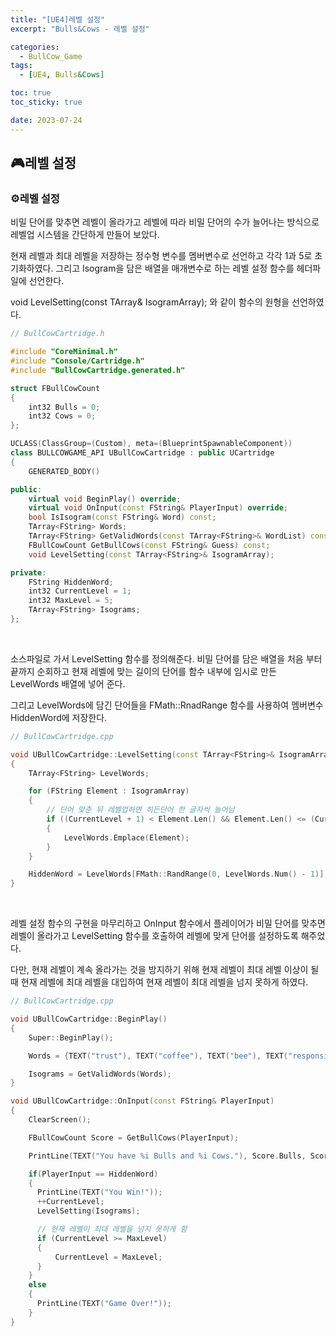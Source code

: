 ```yaml
---
title: "[UE4]레벨 설정"
excerpt: "Bulls&Cows - 레벨 설정"

categories:
  - BullCow_Game
tags:
  - [UE4, Bulls&Cows]

toc: true
toc_sticky: true

date: 2023-07-24
---
```


## 🎮레벨 설정
### ⚙️레벨 설정
비밀 단어를 맞추면 레벨이 올라가고 레벨에 따라 비밀 단어의 수가 늘어나는 방식으로 레벨업 시스템을 간단하게 만들어 보았다.

현재 레벨과 최대 레벨을 저장하는 정수형 변수를 멤버변수로 선언하고 각각 1과 5로 초기화하였다. 그리고 Isogram을 담은 배열을 매개변수로 하는 레벨 설정 함수를 헤더파일에 선언한다.

void LevelSetting(const TArray<FString>& IsogramArray); 와 같이 함수의 원형을 선언하였다.

```cpp
// BullCowCartridge.h

#include "CoreMinimal.h"
#include "Console/Cartridge.h"
#include "BullCowCartridge.generated.h"

struct FBullCowCount
{
	int32 Bulls = 0;
	int32 Cows = 0;
};

UCLASS(ClassGroup=(Custom), meta=(BlueprintSpawnableComponent))
class BULLCOWGAME_API UBullCowCartridge : public UCartridge
{
	GENERATED_BODY()

public:
	virtual void BeginPlay() override;
	virtual void OnInput(const FString& PlayerInput) override;
	bool IsIsogram(const FString& Word) const;
	TArray<FString> Words;
	TArray<FString> GetValidWords(const TArray<FString>& WordList) const;
	FBullCowCount GetBullCows(const FString& Guess) const;
	void LevelSetting(const TArray<FString>& IsogramArray);

private:
	FString HiddenWord;
	int32 CurrentLevel = 1;
	int32 MaxLevel = 5;
	TArray<FString> Isograms;
};
```

<br>

소스파일로 가서 LevelSetting 함수를 정의해준다. 비밀 단어를 담은 배열을 처음 부터 끝까지 순회하고 현재 레벨에 맞는 길이의 단어를 함수 내부에 임시로 만든 LevelWords 배열에 넣어 준다.

그리고 LevelWords에 담긴 단어들을 FMath::RnadRange 함수를 사용하여 멤버변수 HiddenWord에 저장한다.

```cpp
// BullCowCartridge.cpp

void UBullCowCartridge::LevelSetting(const TArray<FString>& IsogramArray)
{
    TArray<FString> LevelWords;

    for (FString Element : IsogramArray)
    {
        // 단어 맞춘 뒤 레벨업하면 히든단어 한 글자씩 늘어남
        if ((CurrentLevel + 1) < Element.Len() && Element.Len() <= (CurrentLevel + 2))
        {
            LevelWords.Emplace(Element);
        }
    }

    HiddenWord = LevelWords[FMath::RandRange(0, LevelWords.Num() - 1)];
}
```

<br>

레벨 설정 함수의 구현을 마무리하고 OnInput 함수에서 플레이어가 비밀 단어를 맞추면 레벨이 올라가고 LevelSetting 함수를 호출하여 레벨에 맞게 단어를 설정하도록 해주었다.

다만, 현재 레벨이 계속 올라가는 것을 방지하기 위해 현재 레벨이 최대 레벨 이상이 될 때 현재 레벨에 최대 레벨을 대입하여 현재 레벨이 최대 레벨을 넘지 못하게 하였다.

```cpp
// BullCowCartridge.cpp

void UBullCowCartridge::BeginPlay()
{
    Super::BeginPlay();

    Words = {TEXT("trust"), TEXT("coffee"), TEXT("bee"), TEXT("responsible"), TEXT("jazz")};

    Isograms = GetValidWords(Words);
}

void UBullCowCartridge::OnInput(const FString& PlayerInput)
{
    ClearScreen();

    FBullCowCount Score = GetBullCows(PlayerInput);

    PrintLine(TEXT("You have %i Bulls and %i Cows."), Score.Bulls, Score.Cows);

    if(PlayerInput == HiddenWord)
    {
      PrintLine(TEXT("You Win!"));
      ++CurrentLevel;
      LevelSetting(Isograms);

      // 현재 레벨이 최대 레벨을 넘지 못하게 함
      if (CurrentLevel >= MaxLevel)
      {
          CurrentLevel = MaxLevel;
      }
    }
    else
    {
      PrintLine(TEXT("Game Over!"));
    }
}
```

<br><br>